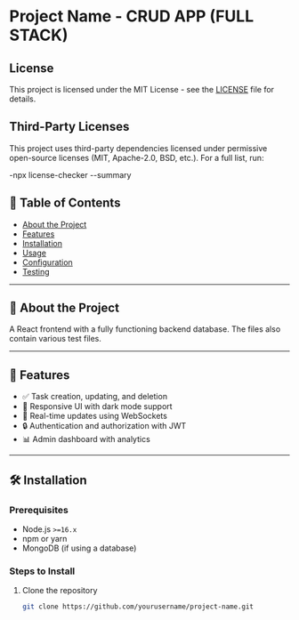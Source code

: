 # Project Name - CRUD APP (FULL STACK)

## License

This project is licensed under the MIT License - see the [LICENSE](LICENSE) file for details.

## Third-Party Licenses

This project uses third-party dependencies licensed under permissive open-source licenses (MIT, Apache-2.0, BSD, etc.). For a full list, run:

-npx license-checker --summary

## **📌 Table of Contents**

- [About the Project](#about-the-project)
- [Features](#features)
- [Installation](#installation)
- [Usage](#usage)
- [Configuration](#configuration)
- [Testing](#testing)

---

## **📖 About the Project**

A React frontend with a fully functioning backend database. The files also contain various test files.

---

## **🚀 Features**

- ✅ Task creation, updating, and deletion
- 🎨 Responsive UI with dark mode support
- 🔄 Real-time updates using WebSockets
- 🔒 Authentication and authorization with JWT
- 📊 Admin dashboard with analytics

---

## **🛠 Installation**

### **Prerequisites**

- Node.js `>=16.x`
- npm or yarn
- MongoDB (if using a database)

### **Steps to Install**

1. Clone the repository
   ```sh
   git clone https://github.com/yourusername/project-name.git
   ```

```

```
